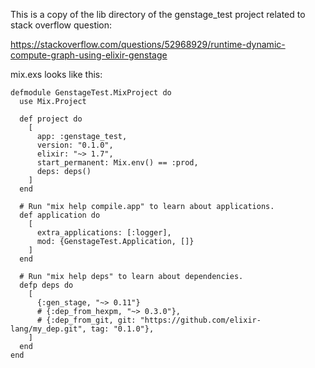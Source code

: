 This is a copy of the lib directory of the genstage_test project related to stack overflow question:

https://stackoverflow.com/questions/52968929/runtime-dynamic-compute-graph-using-elixir-genstage

mix.exs looks like this:
```
defmodule GenstageTest.MixProject do
  use Mix.Project

  def project do
    [
      app: :genstage_test,
      version: "0.1.0",
      elixir: "~> 1.7",
      start_permanent: Mix.env() == :prod,
      deps: deps()
    ]
  end

  # Run "mix help compile.app" to learn about applications.
  def application do
    [
      extra_applications: [:logger],
      mod: {GenstageTest.Application, []}
    ]
  end

  # Run "mix help deps" to learn about dependencies.
  defp deps do
    [
      {:gen_stage, "~> 0.11"}
      # {:dep_from_hexpm, "~> 0.3.0"},
      # {:dep_from_git, git: "https://github.com/elixir-lang/my_dep.git", tag: "0.1.0"},
    ]
  end
end
```


